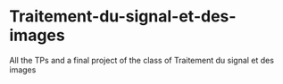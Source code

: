 # Traitement-du-signal-et-des-images
All the TPs and a final project of the class of Traitement du signal et des images
